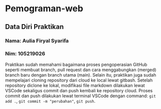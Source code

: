 # Pemograman-web
## Data Diri Praktikan
### Nama: Aulia Firyal Syarifa
### Nim: 105219026

  Praktikan sudah memahami bagaimana proses pengoperasian GitHub seperti membuat branch, pull request dan cara menggabungkan (merged) branch baru dengan branch utama (main). Selain itu, praktikan juga sudah mempelajari cloning repository dari cloud ke local lewat gitbash. Setelah repository diclone ke lokal, modifikasi file markdown dilakukan lewat VSCode sekaligus commit dan push kembali ke repository cloud. Proses commit dan push dilakukan lewat terminal VSCode dengan command:
  `git add .`,
  `git commit -m "perubahan"`,
  `git push`.
